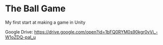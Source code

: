 # The Ball Game
My first start at making a game in Unity

Google Drive:
https://drive.google.com/open?id=1bFQ0RYM0s90kgr0vVi_-W1oZDQ-paI_u
